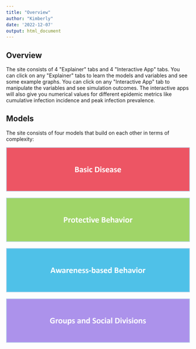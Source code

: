 ```yaml
---
title: "Overview"
author: "Kimberly"
date: '2022-12-07'
output: html_document
---
```


## Overview

The site consists of 4 "Explainer" tabs and 4 "Interactive App" tabs. You can click on any "Explainer" tabs to learn the models and variables and see some example graphs. You can click on any "Interactive App" tab to manipulate the variables and see simulation outcomes. The interactive apps will also give you numerical values for different epidemic metrics like cumulative infection incidence and peak infection prevalence.

## Models

The site consists of four models that build on each other in terms of complexity:

![](images/Picture1.png)

![](images/Picture2.png)

![](images/Picture3.png)

![](images/Picture4.png)
